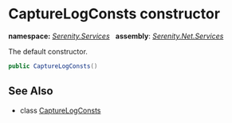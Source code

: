 # CaptureLogConsts constructor
**namespace:** *[Serenity.Services](../../README.md#serenity.services-namespace)*   **assembly**: *[Serenity.Net.Services](../../README.md)*

The default constructor.

```csharp
public CaptureLogConsts()
```

## See Also

* class [CaptureLogConsts](../CaptureLogConsts.md)